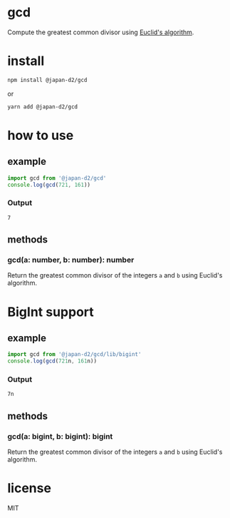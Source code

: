 # gcd

Compute the greatest common divisor using
[Euclid's algorithm](https://en.wikipedia.org/wiki/Greatest_common_divisor#Using_Euclid.27s_algorithm).

# install

```bash
npm install @japan-d2/gcd
```

or

```bash
yarn add @japan-d2/gcd
```

# how to use

## example

```ts
import gcd from '@japan-d2/gcd'
console.log(gcd(721, 161))
```

### Output

```
7
```

## methods

### gcd(a: number, b: number): number

Return the greatest common divisor of the integers `a` and `b` using Euclid's algorithm.

# BigInt support

## example

```ts
import gcd from '@japan-d2/gcd/lib/bigint'
console.log(gcd(721n, 161n))
```

### Output

```
7n
```

## methods

### gcd(a: bigint, b: bigint): bigint

Return the greatest common divisor of the integers `a` and `b` using Euclid's algorithm.

# license

MIT
